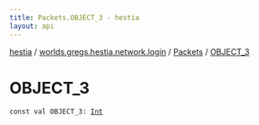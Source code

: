 ```yaml
---
title: Packets.OBJECT_3 - hestia
layout: api
---
```


<div class='api-docs-breadcrumbs'><a href="../../index.html">hestia</a> / <a href="../index.html">worlds.gregs.hestia.network.login</a> / <a href="index.html">Packets</a> / <a href="./-o-b-j-e-c-t_3.html">OBJECT_3</a></div>

# OBJECT_3

<div class="signature"><code><span class="keyword">const</span> <span class="keyword">val </span><span class="identifier">OBJECT_3</span><span class="symbol">: </span><a href="https://kotlinlang.org/api/latest/jvm/stdlib/kotlin/-int/index.html"><span class="identifier">Int</span></a></code></div>
